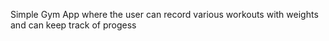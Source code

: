 Simple Gym App where the user can record various workouts with weights and can keep track of progess